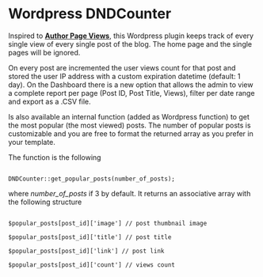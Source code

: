 Wordpress DNDCounter
====================

Inspired to <strong><a href="http://wordpress.org/plugins/author-page-views/" target="_blank" title="open new page">Author Page Views</a></strong>, this Wordpress plugin keeps track of every single view of every single post of the blog. The home page and the single pages will be ignored.

On every post are incremented the user views count for that post and stored the user IP address with a custom expiration datetime (default: 1 day).
On the Dashboard there is a new option that allows the admin to view a complete report per page (Post ID, Post Title, Views), filter per date range and export as a .CSV file.

Is also available an internal function (added as Wordpress function) to get the most popular (the most viewed) posts.
The number of popular posts is customizable and you are free to format the returned array as you prefer in your template.

The function is the following

<code>
DNDCounter::get_popular_posts(number_of_posts);
</code>

where <i>number_of_posts</i> if 3 by default.
It returns an associative array with the following structure

<code>
$popular_posts[post_id]['image'] // post thumbnail image
</code>

<code>
$popular_posts[post_id]['title'] // post title
</code>

<code>
$popular_posts[post_id]['link'] // post link
</code>

<code>
$popular_posts[post_id]['count'] // views count
</code>
